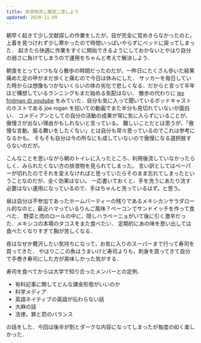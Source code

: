 ```yaml
---
title: 排泄物流し確認二度しよう
updated: 2020-11-09
---
```


朝早く起きて少し文献探しの作業をしたが，目が完全に覚めきらなかったのと，上着を見つけれず少し寒かったので時間いっぱいやらずにベッドに戻ってしまった．
起きたら快適に作業をすぐに開始できるようにしておかないとやはり自分の弱さに負けてしまうので運用をちゃんと考えて解決しよう．

朝食をとっていつもなら散歩の時間だったのだが，一昨日にたくさん歩いた結果痛めた足の甲がまだ歩くと痛むので今日は休みにした．
サッカーを毎日していた時からは想像もつかないくらいの体の劣化で悲しくなる．だからと言って半年ほど構想しているランニングもまだ始める気配はない．
散歩の代わりに [lex fridman の youtube](https://youtu.be/FKCJWkPehdY) をみていた．自分も気に入って聞いているポッドキャストのホストである joe rogan を招いての動画でまた半分も見切れていないが面白い．
コメディアンとしての自分の活動の成果が常に気に入らずにいることが、傲慢さが出ない理由かもしれないと言っている。
難しいことだとは思うが、「傲慢な言動、振る舞いをしたくない」とは自分も常々思っているのでこれは参考になるかも。
そもそも自分は今の所なにも成していないので傲慢になる選択肢すらないのだが。

こんなことを思いながら朝のトイレに入ったところ、利用後流していなかったらしく、みられたくない方の排泄物を見られてしまった。
言い訳としてはペーパーが切れたのでそれを変えなければと思っていたらそのまま忘れてしまったということなのだが、全く効果はない。
一応書いておくと、手を洗うにあたり流す必要はない運用になっているので、手はちゃんと洗っているはず。と思う。

昼は自分は不参加であったホームパーティーの残りであるメキシカンサラダロール的なのと，最近ハマっているりんご風味？ベーコンでサンドイッチを作って食べた．
野菜と肉のロールの中に，隠しハラペーニョがいて後に引く激辛だった．メキシコの本場のタコスをまた食べたい．
定期的にあの味を思い出しては食べたくなりすぎて胸が苦しくなる．

夜はなぜか贅沢したい気持ちになって，お気に入りのスーパーまで行って寿司を買ってきた．
やはりここの魚はうまいけど寿司よりも，刺身を買ってきて自分で手巻き寿司にした方が美味しかった気がする．

寿司を食べてからは大学で知り合ったメンバーとの定例．


- 有料記事に関してどんな課金形態がいいのか
- 科学メディア
- 英語ネイティブの英語が伝わらない話
- 大麻の話
- 法律，罪と罰のバランス

の話をした．今回は後半が割とダークな内容になってしまったが毎度の如く楽しかった．
